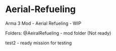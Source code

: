 # Aerial-Refueling
Arma 3 Mod - Aerial Refueling - WIP

Folders:
@AeiralRefueling - mod folder (Not ready)

test2 - ready mission for testing
